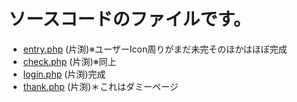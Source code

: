 # ソースコードのファイルです。 #

- [entry.php](https://github.com/Aso2001031/System4_ver2.0/blob/main/07_%E3%82%BD%E3%83%BC%E3%82%B9%E3%82%B3%E3%83%BC%E3%83%89/entry.php) (片渕)※ユーザーIcon周りがまだ未完そのほかはほぼ完成
- [check.php](https://github.com/Aso2001031/System4_ver2.0/blob/main/07_%E3%82%BD%E3%83%BC%E3%82%B9%E3%82%B3%E3%83%BC%E3%83%89/check.php) (片渕)※同上
- [login.php](https://github.com/Aso2001031/System4_ver2.0/blob/main/07_%E3%82%BD%E3%83%BC%E3%82%B9%E3%82%B3%E3%83%BC%E3%83%89/login.php) (片渕)完成
- [thank.php](https://github.com/Aso2001031/System4_ver2.0/blob/main/07_%E3%82%BD%E3%83%BC%E3%82%B9%E3%82%B3%E3%83%BC%E3%83%89/thank.php) (片渕)＊これはダミーページ
